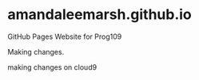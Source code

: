 # amandaleemarsh.github.io
GitHub Pages Website for Prog109

Making changes.

making changes on cloud9
